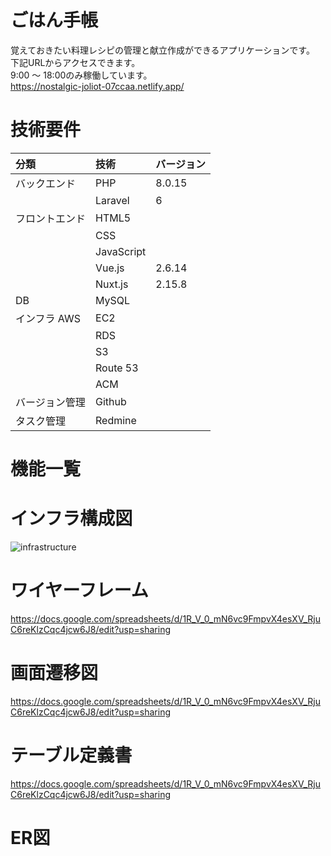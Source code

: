 # ごはん手帳
覚えておきたい料理レシピの管理と献立作成ができるアプリケーションです。  
下記URLからアクセスできます。  
9:00 ～ 18:00のみ稼働しています。  
https://nostalgic-joliot-07ccaa.netlify.app/

# 技術要件
| 分類          | 技術         | バージョン   |
|:--------------|:------------|:------------|
| バックエンド   | PHP         | 8.0.15      |
|               | Laravel     | 6           |
| フロントエンド | HTML5       |             |
|               | CSS         |             |
|               | JavaScript  |             |
|               | Vue.js      |2.6.14       |
|               | Nuxt.js     |2.15.8       |
| DB            | MySQL       |             |
| インフラ AWS   | EC2         |             |
|               | RDS         |             |
|               | S3          |             |
|               | Route 53    |             |
|               | ACM         |             |
| バージョン管理 | Github      |             |
| タスク管理     | Redmine     |             |

# 機能一覧

# インフラ構成図
![infrastructure](https://user-images.githubusercontent.com/49871162/158778366-7f0f0923-2208-49c3-a236-1d94d74605cd.jpg)
# ワイヤーフレーム
https://docs.google.com/spreadsheets/d/1R_V_0_mN6vc9FmpvX4esXV_RjuC6reKlzCqc4jcw6J8/edit?usp=sharing
# 画面遷移図
https://docs.google.com/spreadsheets/d/1R_V_0_mN6vc9FmpvX4esXV_RjuC6reKlzCqc4jcw6J8/edit?usp=sharing
# テーブル定義書
https://docs.google.com/spreadsheets/d/1R_V_0_mN6vc9FmpvX4esXV_RjuC6reKlzCqc4jcw6J8/edit?usp=sharing
# ER図

